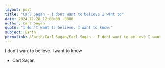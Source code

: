 ```yaml
---
layout: post
title: "Carl Sagan - I dont want to believe I want to"
date: 2024-12-28 12:00:00 -0000
author: Carl Sagan
quote: "I don't want to believe. I want to know."
subject: Earth
permalink: /Earth/Carl Sagan/Carl Sagan - I dont want to believe I want to
---
```


I don't want to believe. I want to know.

- Carl Sagan
